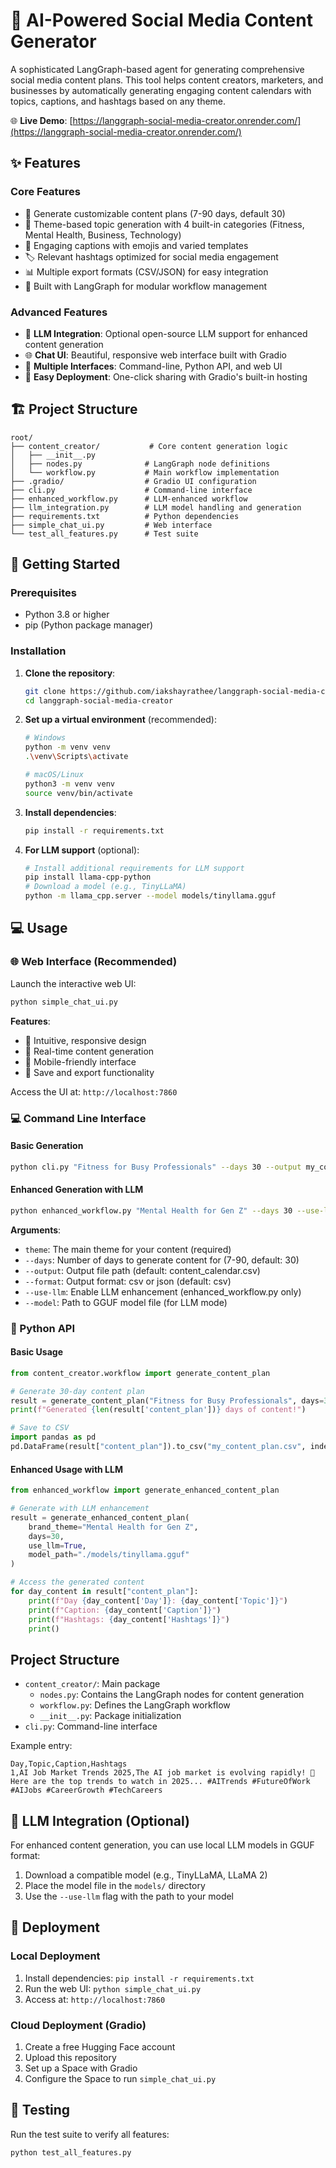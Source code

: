 # 📱 AI-Powered Social Media Content Generator

A sophisticated LangGraph-based agent for generating comprehensive social media content plans. This tool helps content creators, marketers, and businesses by automatically generating engaging content calendars with topics, captions, and hashtags based on any theme.

🌐 **Live Demo**: [https://langgraph-social-media-creator.onrender.com/](https://langgraph-social-media-creator.onrender.com/)

## ✨ Features

### Core Features
- 📅 Generate customizable content plans (7-90 days, default 30)
- 🎯 Theme-based topic generation with 4 built-in categories (Fitness, Mental Health, Business, Technology)
- 💬 Engaging captions with emojis and varied templates
- 🏷️ Relevant hashtags optimized for social media engagement
- 📊 Multiple export formats (CSV/JSON) for easy integration
- 🔧 Built with LangGraph for modular workflow management

### Advanced Features
- 🤖 **LLM Integration**: Optional open-source LLM support for enhanced content generation
- 🌐 **Chat UI**: Beautiful, responsive web interface built with Gradio
- 📱 **Multiple Interfaces**: Command-line, Python API, and web UI
- 🚀 **Easy Deployment**: One-click sharing with Gradio's built-in hosting

## 🏗️ Project Structure

```
root/
├── content_creator/           # Core content generation logic
│   ├── __init__.py
│   ├── nodes.py              # LangGraph node definitions
│   └── workflow.py           # Main workflow implementation
├── .gradio/                  # Gradio UI configuration
├── cli.py                    # Command-line interface
├── enhanced_workflow.py      # LLM-enhanced workflow
├── llm_integration.py        # LLM model handling and generation
├── requirements.txt          # Python dependencies
├── simple_chat_ui.py         # Web interface
└── test_all_features.py      # Test suite
```

## 🚀 Getting Started

### Prerequisites
- Python 3.8 or higher
- pip (Python package manager)

### Installation

1. **Clone the repository**:
   ```bash
   git clone https://github.com/iakshayrathee/langgraph-social-media-creator.git
   cd langgraph-social-media-creator
   ```

2. **Set up a virtual environment** (recommended):
   ```bash
   # Windows
   python -m venv venv
   .\venv\Scripts\activate
   
   # macOS/Linux
   python3 -m venv venv
   source venv/bin/activate
   ```

3. **Install dependencies**:
   ```bash
   pip install -r requirements.txt
   ```

4. **For LLM support** (optional):
   ```bash
   # Install additional requirements for LLM support
   pip install llama-cpp-python
   # Download a model (e.g., TinyLLaMA)
   python -m llama_cpp.server --model models/tinyllama.gguf
   ```

## 💻 Usage

### 🌐 Web Interface (Recommended)

Launch the interactive web UI:

```bash
python simple_chat_ui.py
```

**Features**:
- 🎨 Intuitive, responsive design
- 🔄 Real-time content generation
- 📱 Mobile-friendly interface
- 💾 Save and export functionality

Access the UI at: `http://localhost:7860`

### 💻 Command Line Interface

#### Basic Generation
```bash
python cli.py "Fitness for Busy Professionals" --days 30 --output my_content_plan.csv
```

#### Enhanced Generation with LLM
```bash
python enhanced_workflow.py "Mental Health for Gen Z" --days 30 --use-llm --model ./models/tinyllama.gguf
```

**Arguments**:
- `theme`: The main theme for your content (required)
- `--days`: Number of days to generate content for (7-90, default: 30)
- `--output`: Output file path (default: content_calendar.csv)
- `--format`: Output format: csv or json (default: csv)
- `--use-llm`: Enable LLM enhancement (enhanced_workflow.py only)
- `--model`: Path to GGUF model file (for LLM mode)

### 🐍 Python API

#### Basic Usage
```python
from content_creator.workflow import generate_content_plan

# Generate 30-day content plan
result = generate_content_plan("Fitness for Busy Professionals", days=30)
print(f"Generated {len(result['content_plan'])} days of content!")

# Save to CSV
import pandas as pd
pd.DataFrame(result["content_plan"]).to_csv("my_content_plan.csv", index=False)
```

#### Enhanced Usage with LLM
```python
from enhanced_workflow import generate_enhanced_content_plan

# Generate with LLM enhancement
result = generate_enhanced_content_plan(
    brand_theme="Mental Health for Gen Z",
    days=30,
    use_llm=True,
    model_path="./models/tinyllama.gguf"
)

# Access the generated content
for day_content in result["content_plan"]:
    print(f"Day {day_content['Day']}: {day_content['Topic']}")
    print(f"Caption: {day_content['Caption']}")
    print(f"Hashtags: {day_content['Hashtags']}")
    print()
```

## Project Structure

- `content_creator/`: Main package
  - `nodes.py`: Contains the LangGraph nodes for content generation
  - `workflow.py`: Defines the LangGraph workflow
  - `__init__.py`: Package initialization
- `cli.py`: Command-line interface

Example entry:
```csv
Day,Topic,Caption,Hashtags
1,AI Job Market Trends 2025,The AI job market is evolving rapidly! 🚀 Here are the top trends to watch in 2025... #AITrends #FutureOfWork #AIJobs #CareerGrowth #TechCareers
```

## 🤖 LLM Integration (Optional)

For enhanced content generation, you can use local LLM models in GGUF format:

1. Download a compatible model (e.g., TinyLLaMA, LLaMA 2)
2. Place the model file in the `models/` directory
3. Use the `--use-llm` flag with the path to your model

## 🚀 Deployment

### Local Deployment
1. Install dependencies: `pip install -r requirements.txt`
2. Run the web UI: `python simple_chat_ui.py`
3. Access at: `http://localhost:7860`

### Cloud Deployment (Gradio)
1. Create a free Hugging Face account
2. Upload this repository
3. Set up a Space with Gradio
4. Configure the Space to run `simple_chat_ui.py`

## 🧪 Testing

Run the test suite to verify all features:

```bash
python test_all_features.py
```
